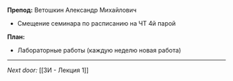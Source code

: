 **Препод:** Ветошкин Александр Михайлович
+ Смещение семинара по расписанию на ЧТ 4й парой

**План:**
- Лабораторные работы (каждую неделю новая работа)

---
*Next door:* [[ЗИ - Лекция 1]]